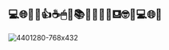 ## 💻🌐🚀😀👍☕🖱📱📚🔎💎📂🆗⛾🤓👀💻🌐🚀

![4401280-768x432](https://user-images.githubusercontent.com/88462536/149240312-ecacc2d6-f690-44bd-9711-9567679d5f73.jpg)






  
 

